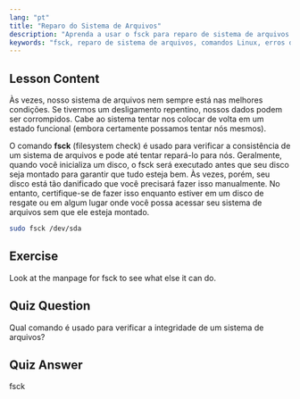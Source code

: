 ```yaml
---
lang: "pt"
title: "Reparo do Sistema de Arquivos"
description: "Aprenda a usar o fsck para reparo de sistema de arquivos Linux e recuperação de dados. Entenda como verificar e corrigir erros de disco com este comando essencial. Comece sua jornada no Linux!"
keywords: "fsck, reparo de sistema de arquivos, comandos Linux, erros de disco, recuperação de dados, tutorial Linux, guia para iniciantes"
---
```


## Lesson Content

Às vezes, nosso sistema de arquivos nem sempre está nas melhores condições. Se tivermos um desligamento repentino, nossos dados podem ser corrompidos. Cabe ao sistema tentar nos colocar de volta em um estado funcional (embora certamente possamos tentar nós mesmos).

O comando **fsck** (filesystem check) é usado para verificar a consistência de um sistema de arquivos e pode até tentar repará-lo para nós. Geralmente, quando você inicializa um disco, o fsck será executado antes que seu disco seja montado para garantir que tudo esteja bem. Às vezes, porém, seu disco está tão danificado que você precisará fazer isso manualmente. No entanto, certifique-se de fazer isso enquanto estiver em um disco de resgate ou em algum lugar onde você possa acessar seu sistema de arquivos sem que ele esteja montado.

```bash
sudo fsck /dev/sda
```

## Exercise

Look at the manpage for fsck to see what else it can do.

## Quiz Question

Qual comando é usado para verificar a integridade de um sistema de arquivos?

## Quiz Answer

fsck
